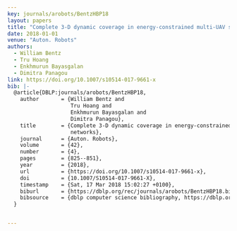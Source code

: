 ```yaml
---
key: journals/arobots/BentzHBP18
layout: papers
title: "Complete 3-D dynamic coverage in energy-constrained multi-UAV sensor networks."
date: 2018-01-01
venue: "Auton. Robots"
authors:
  - William Bentz
  - Tru Hoang
  - Enkhmurun Bayasgalan
  - Dimitra Panagou
link: https://doi.org/10.1007/s10514-017-9661-x
bib: |-
  @article{DBLP:journals/arobots/BentzHBP18,
    author       = {William Bentz and
                    Tru Hoang and
                    Enkhmurun Bayasgalan and
                    Dimitra Panagou},
    title        = {Complete 3-D dynamic coverage in energy-constrained multi-UAV sensor
                    networks},
    journal      = {Auton. Robots},
    volume       = {42},
    number       = {4},
    pages        = {825--851},
    year         = {2018},
    url          = {https://doi.org/10.1007/s10514-017-9661-x},
    doi          = {10.1007/S10514-017-9661-X},
    timestamp    = {Sat, 17 Mar 2018 15:02:27 +0100},
    biburl       = {https://dblp.org/rec/journals/arobots/BentzHBP18.bib},
    bibsource    = {dblp computer science bibliography, https://dblp.org}
  }


---
```

